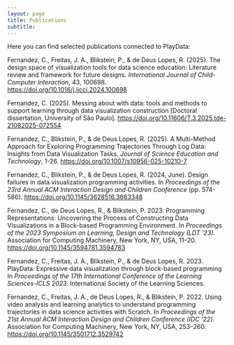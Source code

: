 ```yaml
---
layout: page
title: Publications
subtitle: 
---
```


Here you can find selected publications connected to PlayData: 

Fernandez, C., Freitas, J. A., Blikstein, P., & de Deus Lopes, R. (2025). The design space of visualization tools for data science education: Literature review and framework for future designs. _International Journal of Child-Computer Interaction_, 43, 100698. https://doi.org/10.1016/j.ijcci.2024.100698

Fernandez, C. (2025). Messing about with data: tools and methods to support learning through data visualization construction [Doctoral dissertation, University of São Paulo]. https://doi.org/10.11606/T.3.2025.tde-21082025-072554

Fernandez, C., Blikstein, P., & de Deus Lopes, R. (2025). A Multi-Method Approach for Exploring Programming Trajectories Through Log Data: Insights from Data Visualization Tasks. _Journal of Science Education and Technology_, 1-26. https://doi.org/10.1007/s10956-025-10210-7

Fernandez, C., Blikstein, P., & de Deus Lopes, R. (2024, June). Design failures in data visualization programming activities. In _Proceedings of the 23rd Annual ACM Interaction Design and Children Conference_ (pp. 574-586). https://doi.org/10.1145/3628516.3663348

Fernandez, C., de Deus Lopes, R., &  Blikstein, P. 2023. Programming Representations: Uncovering the Process of Constructing Data Visualizations in a Block-based Programming Environment. In _Proceedings of the 2023 Symposium on Learning, Design and Technology (LDT '23)._ Association for Computing Machinery, New York, NY, USA, 11–20. https://doi.org/10.1145/3594781.3594783

Fernandez, C., Freitas, J. A., Blikstein, P., & de Deus Lopes, R. 2023. PlayData: Expressive data visualization through block-based programming In _Proceedings of the 17th International Conference of the Learning Sciences-ICLS 2023._  International Society of the Learning Sciences.

Fernandez, C., Freitas, J. A., de Deus Lopes, R., &  Blikstein, P.  2022. Using video analysis and learning analytics to understand programming trajectories in data science activities with Scratch. In _Proceedings of the 21st Annual ACM Interaction Design and Children Conference (IDC '22)._ Association for Computing Machinery, New York, NY, USA, 253–260. https://doi.org/10.1145/3501712.3529742
